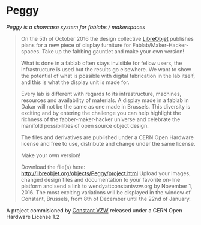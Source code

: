 Peggy
=====

_Peggy is a showcase system for fablabs / makerspaces_ 

> On the 5th of October 2016 the design collective [LibreObjet](http://libreobjet.org) publishes plans for a new piece of display furniture for Fablab/Maker-Hacker-spaces. Take up the fabbing gauntlet and make your own version!
> 
> What is done in a fablab often stays invisible for fellow users, the infrastructure is used but the results go elsewhere. We want to show the potential of what is possible with digital fabrication in the lab itself, and this is what the display unit is made for.
> 
> Every lab is different with regards to its infrastructure, machines, resources and availability of materials. A display made in a fablab in Dakar will not be the same as one made in Brussels. This diversity is exciting and by entering the challenge you can help highlight the richness of the fabber-maker-hacker universe and celebrate the manifold possibilities of open source object design.
> 
> The files and derivatives are published under a CERN Open Hardware license and free to use, distribute and change under the same license.
> 
> Make your own version!
> 
> Download the file(s) here: http://libreobjet.org/objects/Peggy/project.html
> Upload your images, changed design files and documentation to your favorite on-line platform and send a link to wendyattconstantvzw.org by November 1, 2016.
> The most exciting variations will be displayed in the window of Constant, Brussels, from 8th of December until the 22nd of January.

A project commisioned by [Constant VZW](http://www.constantvzw.org/site/One-design-X-versions.html) released under a CERN Open Hardware License 1.2
